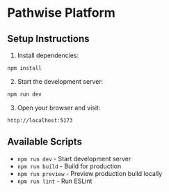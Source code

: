 # Pathwise Platform

## Setup Instructions

1. Install dependencies:
```bash
npm install
```

2. Start the development server:
```bash
npm run dev
```

3. Open your browser and visit:
```
http://localhost:5173
```

## Available Scripts

- `npm run dev` - Start development server
- `npm run build` - Build for production
- `npm run preview` - Preview production build locally
- `npm run lint` - Run ESLint